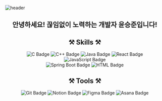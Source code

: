 ![header](https://capsule-render.vercel.app/api?type=waving&color=87CEEB&height=300&section=header&text=SeungJun%20Github&fontSize=90&fontColor=FFFFFF)
<h2 align="center" style="font-weight: bold;">안녕하세요! 끊임없이 노력하는 개발자 윤승준입니다!</h2>
<h2 align="center" style="font-weight: bold;">⚒️ Skills ⚒️</h2>
<div align="center">
  <img src="https://img.shields.io/badge/C-A8B9CC?style=flat-square&logo=c&logoColor=white" alt="C Badge" />
  <img src="https://img.shields.io/badge/C++-00599C?style=flat-square&logo=c%2B%2B&logoColor=white" alt="C++ Badge" />
  <img src="https://img.shields.io/badge/Java-E34F26?style=flat-square&logo=java&logoColor=white" alt="Java Badge" />
  <img src="https://img.shields.io/badge/React-61DAFB?style=flat-square&logo=react&logoColor=white" alt="React Badge" />
  <img src="https://img.shields.io/badge/JavaScript-F7DF1E?style=flat-square&logo=javascript&logoColor=black" alt="JavaScript Badge" />
  <br>
  <img src="https://img.shields.io/badge/Spring_Boot-6DB33F?style=flat-square&logo=spring&logoColor=white" alt="Spring Boot Badge" />
  <img src="https://img.shields.io/badge/HTML-E34F26?style=flat-square&logo=html5&logoColor=white" alt="HTML Badge" />
</div>
<div>
  <h2 align="center" style="font-weight: bold;">⚒️ Tools ⚒️</h2>
  <div align="center">
    <img src="https://img.shields.io/badge/Git-F05032?style=flat-square&logo=git&logoColor=white" alt="Git Badge" />
    <img src="https://img.shields.io/badge/Notion-000000?style=flat-square&logo=notion&logoColor=white" alt="Notion Badge" />
    <img src="https://img.shields.io/badge/Figma-F24E1E?style=flat-square&logo=figma&logoColor=white" alt="Figma Badge" />
    <img src="https://img.shields.io/badge/Asana-0052CC?style=flat-square&logo=asana&logoColor=white" alt="Asana Badge" />
  </div>
</div>
